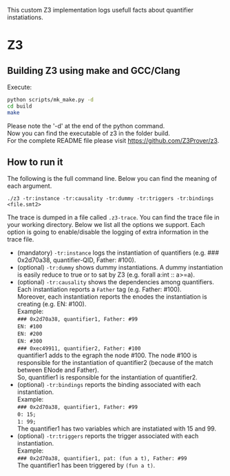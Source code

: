 This custom Z3 implementation logs usefull facts about quantifier instatiations. 

# Z3

## Building Z3 using make and GCC/Clang

Execute:

```bash
python scripts/mk_make.py -d
cd build
make
```
Please note the '-d' at the end of the python command.  
Now you can find the executable of z3 in the folder build.  
For the complete README file please visit https://github.com/Z3Prover/z3.  

## How to run it

The following is the full command line. Below you can find the meaning of each argument.  

`./z3 -tr:instance -tr:causality -tr:dummy -tr:triggers -tr:bindings <file.smt2>`  

The trace is dumped in a file called `.z3-trace`. You can find the trace file in your working directory.
Below we list all the options we support. Each option is going to enable/disable the logging of 
extra information in the trace file.  

* (mandatory) `-tr:instance` logs the instantiation of quantifiers (e.g. ### 0x2d70a38, quantifier-QID, Father: #100).  
* (optional) `-tr:dummy` shows dummy instantiations. A dummy instantiation is easily reduce to true or to sat by Z3 (e.g. forall a:int :: a>=a).    
* (optional) `-tr:causality` shows the dependencies among quantifiers. Each instantiation reports a `Father` tag (e.g. Father: #100).  
Moreover, each instantiation reports the enodes the instantiation is creating (e.g. EN: #100).  
Example:  
`### 0x2d70a38, quantifier1, Father: #99`  
`EN: #100`  
`EN: #200`  
`EN: #300`  
`### 0xec49911, quantifier2, Father: #100`  
quantifier1 adds to the egraph the node #100. The node #100 is responsible for the instantiation of quantifier2 (because of the match between ENode and Father).    
So, quantifier1 is responsible for the instantiation of quantifier2.  
* (optional) `-tr:bindings` reports the binding associated with each instantiation.  
Example:  
`### 0x2d70a38, quantifier1, Father: #99`  
`0: 15;`  
`1: 99;`  
The quantifier1 has two variables which are instatiated with 15 and 99.  
* (optional) `-tr:triggers` reports the trigger associated with each instantiation.  
Example:  
`### 0x2d70a38, quantifier1, pat: (fun a t), Father: #99`  
The quantifier1 has been triggered by `(fun a t)`.  
